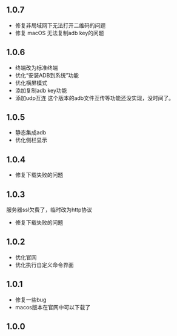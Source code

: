 ## 1.0.7

- 修复非局域网下无法打开二维码的问题
- 修复 macOS 无法复制adb key的问题



## 1.0.6

- 终端改为标准终端
- 优化“安装ADB到系统”功能
- 优化横屏模式
- 添加复制adb key功能
- 添加udp互连
这个版本的adb文件互传等功能还没实现，没时间了。

## 1.0.5

- 静态集成adb
- 优化侧栏显示
## 1.0.4

- 修复下载失败的问题
## 1.0.3

服务器ssl欠费了，临时改为http协议
- 修复下载失败的问题
## 1.0.2

- 优化官网
- 优化执行自定义命令界面
## 1.0.1

- 修复一些bug
- macos版本在官网中可以下载了

## 1.0.0